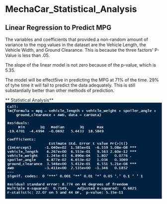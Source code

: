 # MechaCar_Statistical_Analysis

## Linear Regression to Predict MPG
  The variables and coefficients that provided a non-random amount of variance to the mpg values in the dataset are  the Vehicle Length, the Vehicle Width, and Ground Clearance. This is because the three factors' P-Value is less than .05.
  
  The slope of the linear model is not zero because of the p-value, which is 5.35.
  
  The model will be effect5ive in predicting the MPG at 71% of the time. 29% of tyhe time it will fail to predict the data adequately. This is still substantially better than other methods of prediction.
  
**  Statistical Analysis**
![Statistical Analysis](https://github.com/tlin41390/MechaCar_Statistical_Analysis/blob/main/StatisticsPhotos/statistcalAnalysis.png)
